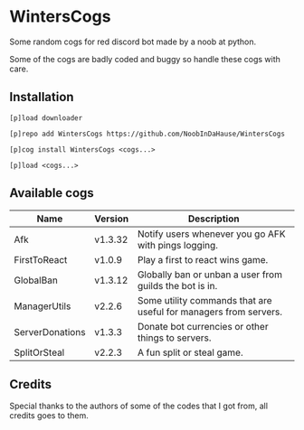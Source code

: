 # WintersCogs

Some random cogs for red discord bot made by a noob at python.

Some of the cogs are badly coded and buggy so handle these cogs with care.

## Installation

```
[p]load downloader

[p]repo add WintersCogs https://github.com/NoobInDaHause/WintersCogs

[p]cog install WintersCogs <cogs...>

[p]load <cogs...>
```

## Available cogs

| Name            |  Version  | Description                                                      |
| --------------- | --------- | ---------------------------------------------------------------- |
| Afk             |  v1.3.32  | Notify users whenever you go AFK with pings logging.             |
| FirstToReact    |  v1.0.9   | Play a first to react wins game.                                 |
| GlobalBan       |  v1.3.12  | Globally ban or unban a user from guilds the bot is in.          |
| ManagerUtils    |  v2.2.6   | Some utility commands that are useful for managers from servers. |
| ServerDonations |  v1.3.3   | Donate bot currencies or other things to servers.                |
| SplitOrSteal    |  v2.2.3   | A fun split or steal game.                                       |

## Credits

Special thanks to the authors of some of the codes that I got from, all credits goes to them.